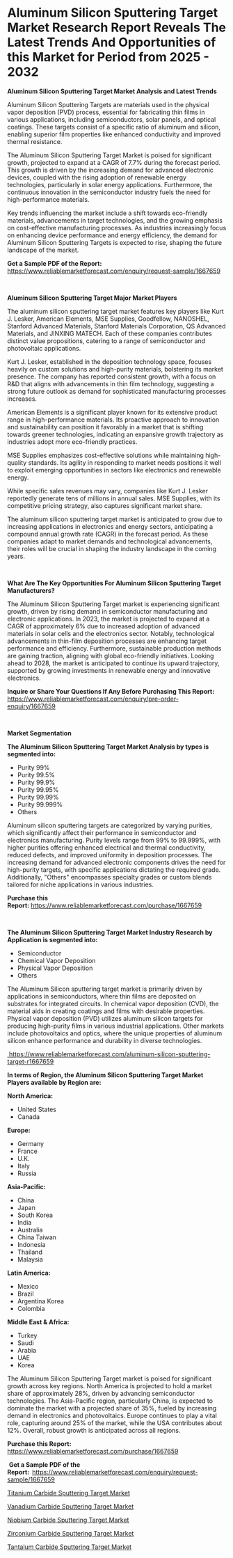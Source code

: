 <p><h1>Aluminum Silicon Sputtering Target Market Research Report Reveals The Latest Trends And Opportunities of this Market for Period from 2025 - 2032</h1></p><p><strong>Aluminum Silicon Sputtering Target Market Analysis and Latest Trends</strong></p>
<p><p>Aluminum Silicon Sputtering Targets are materials used in the physical vapor deposition (PVD) process, essential for fabricating thin films in various applications, including semiconductors, solar panels, and optical coatings. These targets consist of a specific ratio of aluminum and silicon, enabling superior film properties like enhanced conductivity and improved thermal resistance.</p><p>The Aluminum Silicon Sputtering Target Market is poised for significant growth, projected to expand at a CAGR of 7.7% during the forecast period. This growth is driven by the increasing demand for advanced electronic devices, coupled with the rising adoption of renewable energy technologies, particularly in solar energy applications. Furthermore, the continuous innovation in the semiconductor industry fuels the need for high-performance materials.</p><p>Key trends influencing the market include a shift towards eco-friendly materials, advancements in target technologies, and the growing emphasis on cost-effective manufacturing processes. As industries increasingly focus on enhancing device performance and energy efficiency, the demand for Aluminum Silicon Sputtering Targets is expected to rise, shaping the future landscape of the market.</p></p>
<p><strong>Get a Sample PDF of the Report:&nbsp;</strong> <a href="https://www.reliablemarketforecast.com/enquiry/request-sample/1667659?utm_campaign=1890&utm_medium=2&utm_source=Github&utm_content=ia&utm_term=08032025&utm_id=aluminum-silicon-sputtering-target">https://www.reliablemarketforecast.com/enquiry/request-sample/1667659</a></p>
<p>&nbsp;</p>
<p><strong>Aluminum Silicon Sputtering Target Major Market Players</strong></p>
<p><p>The aluminum silicon sputtering target market features key players like Kurt J. Lesker, American Elements, MSE Supplies, Goodfellow, NANOSHEL, Stanford Advanced Materials, Stanford Materials Corporation, QS Advanced Materials, and JINXING MATECH. Each of these companies contributes distinct value propositions, catering to a range of semiconductor and photovoltaic applications.</p><p>Kurt J. Lesker, established in the deposition technology space, focuses heavily on custom solutions and high-purity materials, bolstering its market presence. The company has reported consistent growth, with a focus on R&D that aligns with advancements in thin film technology, suggesting a strong future outlook as demand for sophisticated manufacturing processes increases.</p><p>American Elements is a significant player known for its extensive product range in high-performance materials. Its proactive approach to innovation and sustainability can position it favorably in a market that is shifting towards greener technologies, indicating an expansive growth trajectory as industries adopt more eco-friendly practices.</p><p>MSE Supplies emphasizes cost-effective solutions while maintaining high-quality standards. Its agility in responding to market needs positions it well to exploit emerging opportunities in sectors like electronics and renewable energy.</p><p>While specific sales revenues may vary, companies like Kurt J. Lesker reportedly generate tens of millions in annual sales. MSE Supplies, with its competitive pricing strategy, also captures significant market share. </p><p>The aluminum silicon sputtering target market is anticipated to grow due to increasing applications in electronics and energy sectors, anticipating a compound annual growth rate (CAGR) in the forecast period. As these companies adapt to market demands and technological advancements, their roles will be crucial in shaping the industry landscape in the coming years.</p></p>
<p>&nbsp;</p>
<p><strong>What Are The Key Opportunities For Aluminum Silicon Sputtering Target Manufacturers?</strong></p>
<p><p>The Aluminum Silicon Sputtering Target market is experiencing significant growth, driven by rising demand in semiconductor manufacturing and electronic applications. In 2023, the market is projected to expand at a CAGR of approximately 6% due to increased adoption of advanced materials in solar cells and the electronics sector. Notably, technological advancements in thin-film deposition processes are enhancing target performance and efficiency. Furthermore, sustainable production methods are gaining traction, aligning with global eco-friendly initiatives. Looking ahead to 2028, the market is anticipated to continue its upward trajectory, supported by growing investments in renewable energy and innovative electronics.</p></p>
<p><strong>Inquire or Share Your Questions If Any Before Purchasing This Report:</strong> <a href="https://www.reliablemarketforecast.com/enquiry/pre-order-enquiry/1667659?utm_campaign=1890&utm_medium=2&utm_source=Github&utm_content=ia&utm_term=08032025&utm_id=aluminum-silicon-sputtering-target">https://www.reliablemarketforecast.com/enquiry/pre-order-enquiry/1667659</a></p>
<p>&nbsp;</p>
<p><strong>Market Segmentation</strong></p>
<p><strong>The Aluminum Silicon Sputtering Target Market Analysis by types is segmented into:</strong></p>
<p><ul><li>Purity 99%</li><li>Purity 99.5%</li><li>Purity 99.9%</li><li>Purity 99.95%</li><li>Purity 99.99%</li><li>Purity 99.999%</li><li>Others</li></ul></p>
<p><p>Aluminum silicon sputtering targets are categorized by varying purities, which significantly affect their performance in semiconductor and electronics manufacturing. Purity levels range from 99% to 99.999%, with higher purities offering enhanced electrical and thermal conductivity, reduced defects, and improved uniformity in deposition processes. The increasing demand for advanced electronic components drives the need for high-purity targets, with specific applications dictating the required grade. Additionally, "Others" encompasses specialty grades or custom blends tailored for niche applications in various industries.</p></p>
<p><strong>Purchase this Report:&nbsp;</strong><a href="https://www.reliablemarketforecast.com/purchase/1667659?utm_campaign=1890&utm_medium=2&utm_source=Github&utm_content=ia&utm_term=08032025&utm_id=aluminum-silicon-sputtering-target">https://www.reliablemarketforecast.com/purchase/1667659</a></p>
<p>&nbsp;</p>
<p><strong>The Aluminum Silicon Sputtering Target Market Industry Research by Application is segmented into:</strong></p>
<p><ul><li>Semiconductor</li><li>Chemical Vapor Deposition</li><li>Physical Vapor Deposition</li><li>Others</li></ul></p>
<p><p>The Aluminum Silicon sputtering target market is primarily driven by applications in semiconductors, where thin films are deposited on substrates for integrated circuits. In chemical vapor deposition (CVD), the material aids in creating coatings and films with desirable properties. Physical vapor deposition (PVD) utilizes aluminum silicon targets for producing high-purity films in various industrial applications. Other markets include photovoltaics and optics, where the unique properties of aluminum silicon enhance performance and durability in diverse technologies.</p></p>
<p><a href="https://www.reliablemarketforecast.com/aluminum-silicon-sputtering-target-r1667659?utm_campaign=1890&utm_medium=2&utm_source=Github&utm_content=ia&utm_term=08032025&utm_id=aluminum-silicon-sputtering-target">&nbsp;https://www.reliablemarketforecast.com/aluminum-silicon-sputtering-target-r1667659</a></p>
<p><strong>In terms of Region, the Aluminum Silicon Sputtering Target Market Players available by Region are:</strong></p>
<p>
    <p> <strong> North America: </strong>
        <ul>
            <li>United States</li>
            <li>Canada</li>
        </ul>
        </p> 
    <p> <strong> Europe: </strong>
        <ul>
            <li>Germany</li>
            <li>France</li>
            <li>U.K.</li>
            <li>Italy</li>
            <li>Russia</li>
        </ul>
        </p> 
    <p> <strong> Asia-Pacific: </strong>
        <ul>
            <li>China</li>
            <li>Japan</li>
            <li>South Korea</li>
            <li>India</li>
            <li>Australia</li>
            <li>China Taiwan</li>
            <li>Indonesia</li>
            <li>Thailand</li>
            <li>Malaysia</li>
        </ul>
        </p> 
    <p> <strong> Latin America: </strong>
        <ul>
            <li>Mexico</li>
            <li>Brazil</li>
            <li>Argentina Korea</li>
            <li>Colombia</li>
        </ul>
        </p> 
    <p> <strong> Middle East & Africa: </strong>
        <ul>
            <li>Turkey</li>
            <li>Saudi</li>
            <li>Arabia</li>
            <li>UAE</li>
            <li>Korea</li>
        </ul>
    </p>
    </p>
<p><p>The Aluminum Silicon Sputtering Target market is poised for significant growth across key regions. North America is projected to hold a market share of approximately 28%, driven by advancing semiconductor technologies. The Asia-Pacific region, particularly China, is expected to dominate the market with a projected share of 35%, fueled by increasing demand in electronics and photovoltaics. Europe continues to play a vital role, capturing around 25% of the market, while the USA contributes about 12%. Overall, robust growth is anticipated across all regions.</p></p>
<p><strong>Purchase this Report: </strong><a href="https://www.reliablemarketforecast.com/purchase/1667659?utm_campaign=1890&utm_medium=2&utm_source=Github&utm_content=ia&utm_term=08032025&utm_id=aluminum-silicon-sputtering-target">https://www.reliablemarketforecast.com/purchase/1667659</a></p>
<p>&nbsp;<strong>Get a Sample PDF of the Report:&nbsp;&nbsp;</strong><a href="https://www.reliablemarketforecast.com/enquiry/request-sample/1667659?utm_campaign=1890&utm_medium=2&utm_source=Github&utm_content=ia&utm_term=08032025&utm_id=aluminum-silicon-sputtering-target">https://www.reliablemarketforecast.com/enquiry/request-sample/1667659</a></p>
<p><strong></strong></p>
<p><p><a href="https://github.com/wantadhagino/Market-Research-Report-List-1/blob/main/titanium-carbide-sputtering-target-market.md?utm_campaign=1890&utm_medium=2&utm_source=Github&utm_content=ia&utm_term=08032025&utm_id=aluminum-silicon-sputtering-target">Titanium Carbide Sputtering Target Market</a></p><p><a href="https://github.com/hatlepigna2s/Market-Research-Report-List-1/blob/main/vanadium-carbide-sputtering-target-market.md?utm_campaign=1890&utm_medium=2&utm_source=Github&utm_content=ia&utm_term=08032025&utm_id=aluminum-silicon-sputtering-target">Vanadium Carbide Sputtering Target Market</a></p><p><a href="https://github.com/vestadjogile/Market-Research-Report-List-1/blob/main/niobium-carbide-sputtering-target-market.md?utm_campaign=1890&utm_medium=2&utm_source=Github&utm_content=ia&utm_term=08032025&utm_id=aluminum-silicon-sputtering-target">Niobium Carbide Sputtering Target Market</a></p><p><a href="https://github.com/stunzkocotpv/Market-Research-Report-List-1/blob/main/zirconium-carbide-sputtering-target-market.md?utm_campaign=1890&utm_medium=2&utm_source=Github&utm_content=ia&utm_term=08032025&utm_id=aluminum-silicon-sputtering-target">Zirconium Carbide Sputtering Target Market</a></p><p><a href="https://github.com/lelahokendo/Market-Research-Report-List-1/blob/main/tantalum-carbide-sputtering-target-market.md?utm_campaign=1890&utm_medium=2&utm_source=Github&utm_content=ia&utm_term=08032025&utm_id=aluminum-silicon-sputtering-target">Tantalum Carbide Sputtering Target Market</a></p></p>